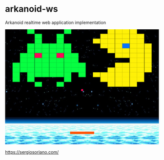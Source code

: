 # arkanoid-ws
Arkanoid realtime web application implementation

![alt text](https://raw.githubusercontent.com/sergiss/arkanoid-ws/master/arkanoid-ws.jpg)

https://sergiosoriano.com/

